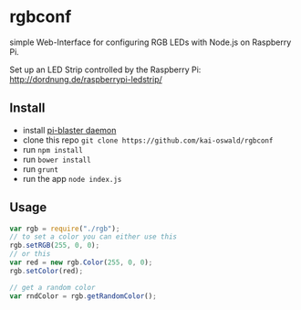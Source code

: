 # rgbconf
simple Web-Interface for configuring RGB LEDs with Node.js on Raspberry Pi.

Set up an LED Strip controlled by the Raspberry Pi: http://dordnung.de/raspberrypi-ledstrip/
## Install
- install [pi-blaster daemon](https://github.com/sarfata/pi-blaster)
- clone this repo ```git clone https://github.com/kai-oswald/rgbconf```
- run ```npm install```
- run ```bower install```
- run ```grunt```
- run the app ```node index.js```

## Usage
```javascript
var rgb = require("./rgb");
// to set a color you can either use this
rgb.setRGB(255, 0, 0);
// or this
var red = new rgb.Color(255, 0, 0);
rgb.setColor(red);

// get a random color
var rndColor = rgb.getRandomColor();
```
